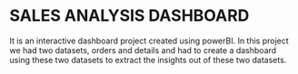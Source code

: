 # SALES ANALYSIS DASHBOARD

It is an interactive dashboard project created using powerBI. In this project we had two datasets, orders and details and had to create a dashboard using these two datasets to extract the insights out of these two datasets. 
